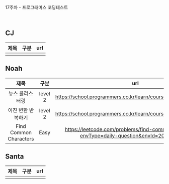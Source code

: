 17주차 - 프로그래머스 코딩테스트

</br>

## CJ

|제목|구분|url|
|:------:|:---:|:---:|
||||


## Noah

| 제목 | 구분 | url |
|:------:|:---:|:---:|
|뉴스 클러스터링|level 2|https://school.programmers.co.kr/learn/courses/30/lessons/17677|
|이진 변환 반복하기|level 2|https://school.programmers.co.kr/learn/courses/30/lessons/70129|
|Find Common Characters|Easy|https://leetcode.com/problems/find-common-characters/?envType=daily-question&envId=2024-06-05|

## Santa

|제목|구분|url|
|:------:|:---:|:---:|
||||
